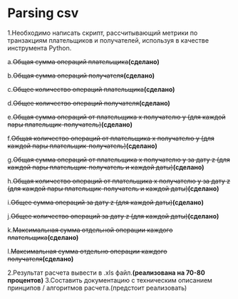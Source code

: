 # Parsing csv

1.Необходимо написать скрипт, рассчитывающий метрики по транзакциям плательщиков и получателей, используя в качестве инструмента Python.

  a.~~Общая сумма операций плательщика~~**(сделано)**
  
  b.~~Общая сумма операций получателя~~**(сделано)**
  
  c.~~Общее количество операций плательщика~~**(сделано)**
  
  d.~~Общее количество операций получателя~~**(сделано)**
  
  e.~~Общая сумма операций от плательщика x получателю y (для каждой пары плательщик-получатель)~~**(сделано)**
  
  f.~~Общая количество операций от плательщика x получателю y (для каждой пары плательщик-получатель)~~**(сделано)**
  
  g.~~Общая сумма операций от плательщика x получателю y за дату z (для каждой пары плательщик-получатель и каждой даты)~~**(сделано)**
  
  h.~~Общая количество операций от плательщика x получателю y за дату z (для каждой пары плательщик-получатель и каждой даты)~~**(сделано)**
  
  i.~~Общее сумма операций за дату z  (для каждой даты)~~**(сделано)**
  
  j.~~Общее количество операций за дату z  (для каждой даты)~~**(сделано)**
  
  k.~~Максимальная сумма отдельной операции каждого плательщика~~**(сделано)**
  
  l.~~Максимальная сумма отдельно операции каждого получателя~~**(сделано)**

2.Результат расчета вывести в .xls файл.**(реализована на 70-80 процентов)**
3.Составить документацию с техническим описанием принципов / алгоритмов расчета.(предстоит реализовать)
